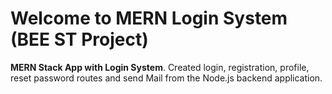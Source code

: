 # Welcome to MERN Login System (BEE ST Project)

**MERN Stack App with Login System**. 
Created login, registration, profile, reset password routes and send Mail from the Node.js backend application.
